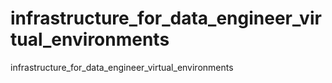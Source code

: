 # infrastructure_for_data_engineer_virtual_environments
infrastructure_for_data_engineer_virtual_environments
